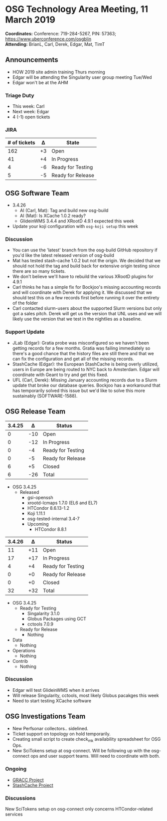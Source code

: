 # OSG Technology Area Meeting, 11 March 2019

**Coordinates:** Conference: 719-284-5267, PIN: 57363; <https://www.uberconference.com/osgblin>  
**Attending:** BrianL, Carl, Derek, Edgar, Mat, TimT


## Announcements

-   HOW 2019 site admin training Thurs morning
-   Edgar will be attending the Singularity user group meeting Tue/Wed
-   Edgar won't be at the AHM


### Triage Duty

-   This week: Carl
-   Next week: Edgar
-   4 (-1) open tickets


### JIRA

| # of tickets | &Delta; | State             |
|------------ |------- |----------------- |
| 162          | +3      | Open              |
| 41           | +4      | In Progress       |
| 4            | -6      | Ready for Testing |
| 5            | -5      | Ready for Release |


## OSG Software Team

-   3.4.26
    -   AI (Carl, Mat): Tag and build new osg-build
    -   AI (Mat): Is XCache 1.0.2 ready?
    -   GlideinWMS 3.4.4 and XRootD 4.9.1 expected this week
-   Update your koji configuration with `osg-koji setup` this week


### Discussion

-   You can use the 'latest' branch from the osg-build GitHub repository if you'd like the latest released version of osg-build
-   Mat has tested stash-cache 1.0.2 but not the origin.
    We decided that we should not hold the tag and build back for extensive origin testing since there are so many tickets.
-   We don't believe we'll have to rebuild the various XRootD plugins for 4.9.1
-   Carl thinks he has a simple fix for Bockjoo's missing accounting records and will coordinate with Derek for applying it.
    We discussed that we should test this on a few records first before running it over the entirety of the folder
-   Carl contacted slurm-users about the supported Slurm versions but only got a sales pitch.
    Derek will get us the version that UNL uses and we will likely use the version that we test in the nightlies as a baseline.


### Support Update

-   JLab (Edgar): Gratia probe was misconfigured so we haven't been getting records for a few months.
    Gratia was failing immediately so there's a good chance that the history files are still there and that we can fix the configuration and get all of the missing records.
-   StashCache (Edgar): the European StashCache is being overly utilized, users in Europe are being routed to NYC back to Amsterdam.
    Edgar will coordinate with Geant to try and get this fixed.
-   UFL (Carl, Derek): Missing January accounting records due to a Slurm update that broke our database queries.
    Bockjoo has a workaround that has temporarily solved this issue but we'd like to solve this more sustainably (SOFTWARE-1588).


## OSG Release Team

| 3.4.25 | &Delta; | Status            |
|------ |------- |----------------- |
| 0      | -10     | Open              |
| 0      | -12     | In Progress       |
| 0      | -4      | Ready for Testing |
| 0      | -5      | Ready for Release |
| 6      | +5      | Closed            |
| 6      | -26     | Total             |

-   OSG 3.4.25  
    -   Released
        -   gsi-openssh
        -   xrootd-lcmaps 1.7.0 (EL6 and EL7)
        -   HTCondor 8.6.13-1.2
        -   Koji 1.11.1
        -   osg-tested-internal 3.4-7
        -   Upcoming  
            -   HTCondor 8.8.1


| 3.4.26 | &Delta; | Status            |
|------ |------- |----------------- |
| 11     | +11     | Open              |
| 17     | +17     | In Progress       |
| 4      | +4      | Ready for Testing |
| 0      | +0      | Ready for Release |
| 0      | +0      | Closed            |
| 32     | +32     | Total             |

-   OSG 3.4.25
    -   Ready for Testing
        -   Singalarity 3.1.0
        -   Globus Packages using GCT
        -   cctools 7.0.9
    -   Ready for Release
        -   Nothing
-   Data
    -   Nothing
-   Operations  
    -   Nothing
-   Contrib  
    -   Nothing


### Discussion

-   Edgar will test GlideinWMS when it arrives
-   Will release Singularity, cctools, most likely Globus pacakges this week
-   Need to start testing XCache software


## OSG Investigations Team

-   New Perfsonar collectors.. sidelined.
-   Ticket support on topology on hold temporarily.
-   Creating small script to create check<sub>mk</sub> availability spreadsheet for OSG Ops.
-   New SciTokens setup at osg-connect.  Will be following up with the osg-connect ops and user support teams.  Will need to coordinate with both.


### Ongoing

-   [GRACC Project](https://opensciencegrid.atlassian.net/projects/GRACC)
-   [StashCache Project](http://opensciencegrid.org/docs/data/stashcache/overview/)


### Discussions

New SciTokens setup on osg-connect only concerns HTCondor-related services

